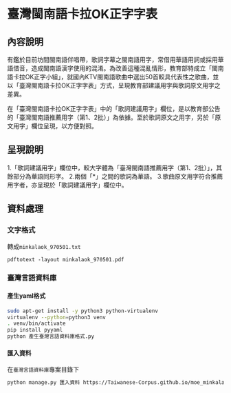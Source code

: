 # 臺灣閩南語卡拉OK正字字表

## 內容說明 
有鑑於目前坊間閩南語伴唱帶，歌詞字幕之閩南語用字，常借用華語用詞或採用華語借音，造成閩南語漢字使用的混淆。為改善這種混亂情形，教育部特成立「閩南語卡拉OK正字小組」，就國內KTV閩南語歌曲中選出50首較具代表性之歌曲，並以「臺灣閩南語卡拉OK正字字表」方式，呈現教育部建議用字與歌詞原文用字之差異。

在「臺灣閩南語卡拉OK正字字表」中的「歌詞建議用字」欄位，是以教育部公告的「臺灣閩南語推薦用字（第1、2批）」為依據。至於歌詞原文之用字，另於「原文用字」欄位呈現，以方便對照。


## 呈現說明

1.「歌詞建議用字」欄位中，較大字體為「臺灣閩南語推薦用字（第1、2批）」，其餘部分為華語同形字。
2.兩個「*」之間的歌詞為華語。
3.歌曲原文用字符合推薦用字者，亦呈現於「歌詞建議用字」欄位中。

## 資料處理

### 文字格式
轉成`minkalaok_970501.txt`
```
pdftotext -layout minkalaok_970501.pdf 
```

### 臺灣言語資料庫
#### 產生yaml格式
```bash
sudo apt-get install -y python3 python-virtualenv
virtualenv --python=python3 venv
. venv/bin/activate
pip install pyyaml
python 產生臺灣言語資料庫格式.py
```

#### 匯入資料
在`臺灣言語資料庫`專案目錄下
```bash
python manage.py 匯入資料 https://Taiwanese-Corpus.github.io/moe_minkalaok/閩南語卡拉OK正字字表.yaml
```